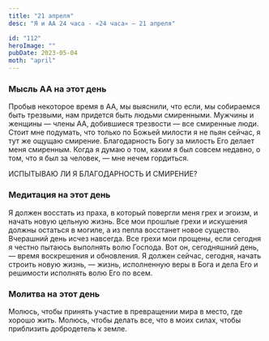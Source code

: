 ```yaml
---
title: "21 апреля"
desc: "Я и АА 24 часа - «24 часа» — 21 апреля"

id: "112"
heroImage: ""
pubDate: 2023-05-04
moth: "april"
---
```


### Мысль АА на этот день

Пробыв некоторое время в АА, мы выяснили, что если, мы собираемся быть
трезвыми, нам придется быть людьми смиренными. Мужчины и женщины — члены АА,
добившиеся трезвости — все смиренные люди. Стоит мне подумать, что только по
Божьей милости я не пьян сейчас, я тут же ощущаю смирение. Благодарность Богу
за милость Его делает меня смиренным. Когда я думаю о том, каким я был совсем
недавно, о том, что я был за человек, — мне нечем гордиться.

ИСПЫТЫВАЮ ЛИ Я БЛАГОДАРНОСТЬ И СМИРЕНИЕ?

### Медитация на этот день

Я должен восстать из праха, в который повергли меня грех и эгоизм, и начать
новую цельную жизнь. Все мои прошлые грехи и искушения должны остаться в
могиле, а из пепла восстанет новое существо. Вчерашний день исчез навсегда.
Все грехи мои прощены, если сегодня я честно пытаюсь выполнять волю Господа.
Вот он, сегодняшний день, — время воскрешения и обновления. Я должен сейчас,
сегодня, начать строить новую жизнь, — жизнь, исполненную веры в Бога и дела
Его и решимости исполнять волю Его по всем.

### Молитва на этот день

Молюсь, чтобы принять участие в превращении мира в место, где хорошо жить.
Молюсь, чтобы делать все, что в моих силах, чтобы приблизить добродетель к
земле.
